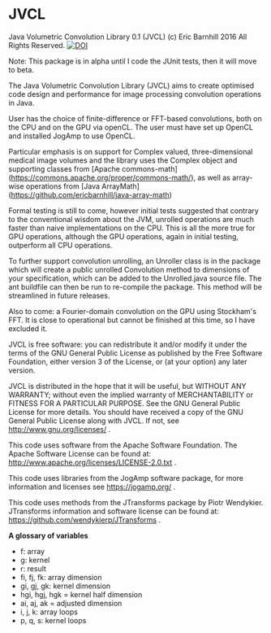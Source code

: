 # JVCL

Java Volumetric Convolution Library 0.1 (JVCL) (c) Eric Barnhill 2016 All Rights Reserved. [![DOI](https://zenodo.org/badge/20868/ericbarnhill/JVCL.svg)](https://zenodo.org/badge/latestdoi/20868/ericbarnhill/JVCL)

Note: This package is in alpha until I code the JUnit tests, then it will move to beta.

The Java Volumetric Convolution Library (JVCL) aims to create optimised code design and performance for image processing convolution operations in Java.

User has the choice of finite-difference or FFT-based convolutions, both on the CPU and on the GPU via openCL. The user must have set up OpenCL and installed JogAmp to use OpenCL.

Particular emphasis is on support for Complex valued, three-dimensional medical image volumes and the library uses the Complex object and supporting classes from [Apache commons-math] (https://commons.apache.org/proper/commons-math/), as well as array-wise operations from [Java ArrayMath] (https://github.com/ericbarnhill/java-array-math)

Formal testing is still to come, however initial tests suggested that contrary to the conventional wisdom about the JVM, unrolled operations are much faster than naive implementations on the CPU. This is all the more true for GPU operations, although the GPU operations, again in initial testing, outperform all CPU operations. 

To further support convolution unrolling, an Unroller class is in the package which will create a public unrolled Convolution method to dimensions of your specification, which can be added to the Unrolled.java source file. The ant buildfile can then be run to re-compile the package. This method will be streamlined in future releases.

Also to come: a Fourier-domain convolution on the GPU using Stockham's FFT. It is close to operational but cannot be finished at this time, so I have excluded it.

JVCL is free software: you can redistribute it and/or modify it under the terms of the GNU General Public License as published by the Free Software Foundation, either version 3 of the License, or (at your option) any later version.
  
JVCL is distributed in the hope that it will be useful, but WITHOUT ANY WARRANTY; without even the implied warranty of MERCHANTABILITY or FITNESS FOR A PARTICULAR PURPOSE. See the GNU General Public License for more details. You should have received a copy of the GNU General Public License along with JVCL.  If not, see http://www.gnu.org/licenses/ .
 
This code uses software from the Apache Software Foundation. The Apache Software License can be found at: http://www.apache.org/licenses/LICENSE-2.0.txt .

This code uses libraries from the JogAmp software package, for more information and licenses see https://jogamp.org/ .

This code uses methods from the JTransforms package by Piotr Wendykier. JTransforms information and software license can be found at: https://github.com/wendykierp/JTransforms .



<b>A glossary of variables</b>
<ul>
<li>f: array
<li>g: kernel
<li>r: result
<li>fi, fj, fk: array dimension
<li>gi, gj, gk: kernel dimension
<li>hgi, hgj, hgk = kernel half dimension
<li>ai, aj, ak = adjusted dimension
<li>i, j, k: array loops
<li>p, q, s: kernel loops
</ul>


